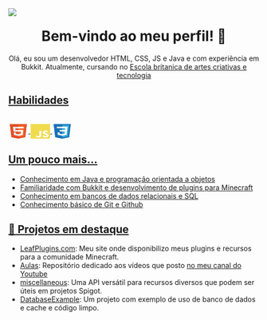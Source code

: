 <img src="https://user-images.githubusercontent.com/59892753/122819440-d97f2e80-d2b0-11eb-87dd-0d6737de5452.png" width="400px" align="left">

<h1 align="center">Bem-vindo ao meu perfil! 👋</h1>
<p align="center">Olá, eu sou um desenvolvedor HTML, CSS, JS e Java e com experiência em Bukkit. Atualmente, cursando no <a href="https://ebaconline.com.br/">Escola britanica de artes criativas e tecnologia

<h2>Habilidades</h2>
<p align="center">
<div style="display: inline_block"><br>
  <img align="center" alt="Rafa-Ts" height="30" width="40" src="https://raw.githubusercontent.com/devicons/devicon/master/icons/html5/html5-original.svg">
    <img align="center" alt="Rafa-Js" height="30" width="40" src="https://raw.githubusercontent.com/devicons/devicon/master/icons/javascript/javascript-plain.svg">
  <img align="center" alt="Rafa-CSS" height="30" width="40" src="https://raw.githubusercontent.com/devicons/devicon/master/icons/css3/css3-original.svg">
</p>

<h2>Um pouco mais...</h2>

- Conhecimento em Java e programação orientada a objetos
- Familiaridade com Bukkit e desenvolvimento de plugins para Minecraft
- Conhecimento em bancos de dados relacionais e SQL
- Conhecimento básico de Git e Github
 
<h2>🚀 Projetos em destaque</h2>
<p align="center">
  
- [LeafPlugins.com](https://leafplugins.com): Meu site onde disponibilizo meus plugins e recursos para a comunidade Minecraft.
- [Aulas](https://github.com/fleivinho/Aulas): Repositório dedicado aos vídeos que posto [no meu canal do Youtube](https://www.youtube.com/@fleivinho)
- [miscellaneous](https://github.com/fleivinho/miscellaneous): Uma API versátil para recursos diversos que podem ser úteis em projetos Spigot.
- [DatabaseExample](https://github.com/fleivinho/DatabaseExample): Um projeto com exemplo de uso de banco de dados e cache e código limpo.
  
</p>
